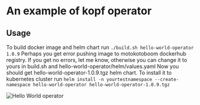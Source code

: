 # An example of kopf operator
## Usage
To build docker image and helm chart run
```./build.sh hello-world-operator 1.0.9```
Perhaps you get error pushing image to motokotoboom dockerhub registry. If you get no errors, let me know, otherwise you can change it to yours in build.sh and hello-world-operator/helm/values.yaml
Now you should get hello-world-operator-1.0.9.tgz helm chart.
To install it to kubernetes cluster run
```helm install -n yourtestnamespace --create-namespace hello-world-operator hello-world-operator-1.0.9.tgz```

![Hello World operator](helloworld.png)